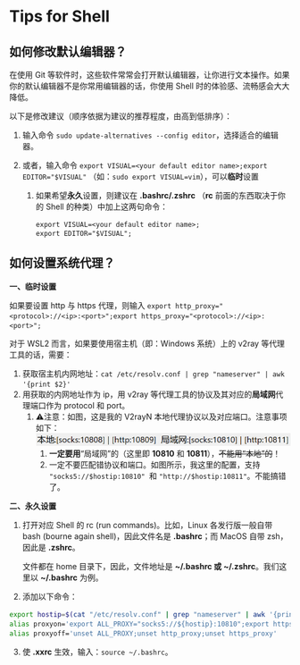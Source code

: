 # Tips for Shell

## 如何修改默认编辑器？

在使用 Git 等软件时，这些软件常常会打开默认编辑器，让你进行文本操作。如果你的默认编辑器不是你常用编辑器的话，你使用 Shell 时的体验感、流畅感会大大降低。

以下是修改建议（顺序依据为建议的推荐程度，由高到低排序）：

1. 输入命令 `sudo update-alternatives --config editor`，选择适合的编辑器。

2. 或者，输入命令 `export VISUAL=<your default editor name>;export EDITOR="$VISUAL"` （如：`sudo export VISUAL=vim`），可以**临时**设置
   1. 如果希望**永久**设置，则建议在 **.bashrc/.zshrc** （**rc** 前面的东西取决于你的 Shell 的种类）中加上这两句命令：
   
      ```shell
      export VISUAL=<your default editor name>;
      export EDITOR="$VISUAL";
      ```

## 如何设置系统代理？

**一、临时设置**

如果要设置 http 与 https 代理，则输入 `export http_proxy="<protocol>://<ip>:<port>";export https_proxy="<protocol>://<ip>:<port>";`

对于 WSL2 而言，如果要使用宿主机（即：Windows 系统）上的 v2ray 等代理工具的话，需要：

1. 获取宿主机内网地址：`cat /etc/resolv.conf | grep "nameserver" | awk '{print $2}'`
2. 用获取的内网地址作为 ip，用 v2ray 等代理工具的协议及其对应的**局域网**代理端口作为 protocol 和 port。
   1. :warning:注意：如图，这是我的 V2rayN 本地代理协议以及对应端口。注意事项如下：![](2023-01-29-16-15-05.png)
      1. **一定要用**“局域网”的（这里即 **10810** 和 **10811**），~~不能用“本地”的~~！
      2. 一定不要匹配错协议和端口。如图所示，我这里的配置，支持  `"socks5://$hostip:10810" `和 `"http://$hostip:10811"`。不能搞错了。

**二、永久设置**

1. 打开对应 Shell 的 rc (run commands)。比如，Linux 各发行版一般自带 bash (bourne again shell)，因此文件名是 **.bashrc**；而 MacOS 自带 zsh，因此是 **.zshrc**。

   文件都在 home 目录下，因此，文件地址是 **~/.bashrc 或 ~/.zshrc**。我们这里以 **~/.bashrc** 为例。

2. 添加以下命令：

```bash
export hostip=$(cat "/etc/resolv.conf" | grep "nameserver" | awk '{print $2}')
alias proxyon='export ALL_PROXY="socks5://${hostip}:10810";export https_proxy=$ALL_PROXY;export http_proxy=$ALL_PROXY'
alias proxyoff='unset ALL_PROXY;unset http_proxy;unset https_proxy'
```

3. 使 **.xxrc** 生效，输入：`source ~/.bashrc`。

